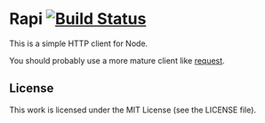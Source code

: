 # Rapi [![Build Status](https://travis-ci.org/silas/node-rapi.png?branch=master)](https://travis-ci.org/silas/node-rapi)

This is a simple HTTP client for Node.

You should probably use a more mature client like [request][request].

## License

This work is licensed under the MIT License (see the LICENSE file).

[request]: https://www.npmjs.org/package/request
